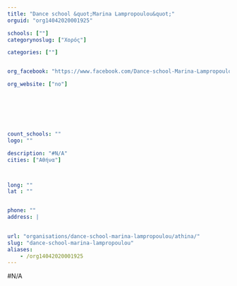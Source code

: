 ```yaml
---
title: "Dance school &quot;Marina Lampropoulou&quot;"
orguid: "org14042020001925"

schools: [""]
categorynoslug: ["Χορός"]

categories: [""]


org_facebook: "https://www.facebook.com/Dance-school-Marina-Lampropoulou-2221566778112968/"

org_website: ["no"]







count_schools: ""
logo: ""

description: "#N/A"
cities: ["Αθήνα"]



long: ""
lat : ""


phone: ""
address: |
    

url: "organisations/dance-school-marina-lampropoulou/athina/"
slug: "dance-school-marina-lampropoulou"
aliases:
    - /org14042020001925
---
```


#N/A
